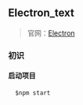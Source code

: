## Electron_text

> 官网：[Electron](https://electronjs.org/)

### 初识
#### 启动项目
``` node
  $npm start
```

